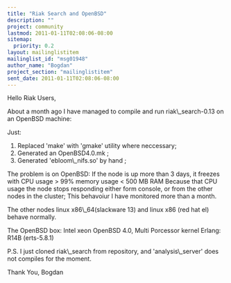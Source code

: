 ```yaml
---
title: "Riak Search and OpenBSD"
description: ""
project: community
lastmod: 2011-01-11T02:08:06-08:00
sitemap:
  priority: 0.2
layout: mailinglistitem
mailinglist_id: "msg01948"
author_name: "Bogdan"
project_section: "mailinglistitem"
sent_date: 2011-01-11T02:08:06-08:00
---
```



Hello Riak Users,

About a month ago I have managed to compile and run riak\\_search-0.13 on an 
OpenBSD machine:

Just:
1. Replaced 'make' with 'gmake' utility where neccessary;
2. Generated an OpenBSD4.0.mk ;
3. Generated 'ebloom\\_nifs.so' by hand ;


The problem is on OpenBSD:
If the node is up more than 3 days, it freezes with 
CPU usage &gt; 99% 
memory usage &lt; 500 MB RAM
Because that CPU usage the node stops responding either form console, or from 
the other nodes in the cluster;
This behavoiur I have monitored more than a month.

The other nodes linux x86\\_64(slackware 13) and linux x86 (red hat el) behave 
normally.

The OpenBSD box:
Intel xeon
OpenBSD 4.0, Multi Porcessor kernel
Erlang: R14B (erts-5.8.1)

P.S.
I just cloned riak\\_search from repository, and 'analysis\\_server' does not 
compiles for the moment.

Thank You,
Bogdan


 


